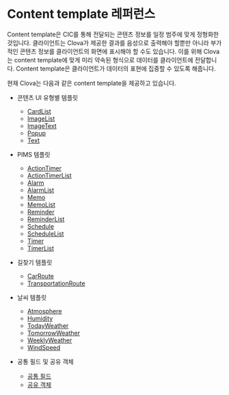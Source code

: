 # Content template 레퍼런스

Content template은 CIC를 통해 전달되는 콘텐츠 정보를 일정 범주에 맞게 정형화한 것입니다. 클라이언트는 Clova가 제공한 결과를 음성으로 출력해야 할뿐만 아니라 부가적인 콘텐츠 정보를 클라이언트의 화면에 표시해야 할 수도 있습니다. 이를 위해 Clova는 content template에 맞게 미리 약속된 형식으로 데이터를 클라이언트에 전달합니다. Content template은 클라이언트가 데이터의 표현에 집중할 수 있도록 해줍니다.

현재 Clova는 다음과 같은 content template을 제공하고 있습니다.

* 콘텐츠 UI 유형별 템플릿
  * [CardList](/CIC/References/ContentTemplates/CardList.md)
  * [ImageList](/CIC/References/ContentTemplates/ImageList.md)
  * [ImageText](/CIC/References/ContentTemplates/ImageText.md)
  * [Popup](/CIC/References/ContentTemplates/Popup.md)
  * [Text](/CIC/References/ContentTemplates/Text.md)

* PIMS 템플릿
  * [ActionTimer](/CIC/References/ContentTemplates/ActionTimer.md)
  * [ActionTimerList](/CIC/References/ContentTemplates/ActionTimerList.md)
  * [Alarm](/CIC/References/ContentTemplates/Alarm.md)
  * [AlarmList](/CIC/References/ContentTemplates/AlarmList.md)
  * [Memo](/CIC/References/ContentTemplates/Memo.md)
  * [MemoList](/CIC/References/ContentTemplates/MemoList.md)
  * [Reminder](/CIC/References/ContentTemplates/Reminder.md)
  * [ReminderList](/CIC/References/ContentTemplates/ReminderList.md)
  * [Schedule](/CIC/References/ContentTemplates/Schedule.md)
  * [ScheduleList](/CIC/References/ContentTemplates/ScheduleList.md)
  * [Timer](/CIC/References/ContentTemplates/Timer.md)
  * [TimerList](/CIC/References/ContentTemplates/TimerList.md)

* 길찾기 템플릿
  * [CarRoute](/CIC/References/ContentTemplates/CarRoute.md)
  * [TransportationRoute](/CIC/References/ContentTemplates/TransportationRoute.md)

* 날씨 템플릿
  * [Atmosphere](/CIC/References/ContentTemplates/Atmosphere.md)
  * [Humidity](/CIC/References/ContentTemplates/Humidity.md)
  * [TodayWeather](/CIC/References/ContentTemplates/TodayWeather.md)
  * [TomorrowWeather](/CIC/References/ContentTemplates/TomorrowWeather.md)
  * [WeeklyWeather](/CIC/References/ContentTemplates/WeeklyWeather.md)
  * [WindSpeed](/CIC/References/ContentTemplates/WindSpeed.md)

* 공통 필드 및 공유 객체
  * [공통 필드](/CIC/References/ContentTemplates/Common_Fields.md)
  * [공유 객체](/CIC/References/ContentTemplates/Shared_Objects.md)
